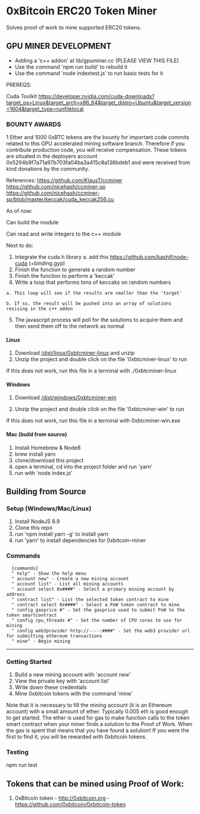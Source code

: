 
# 0xBitcoin ERC20 Token Miner

Solves proof of work to mine supported ERC20 tokens.  





## GPU MINER DEVELOPMENT

- Adding a 'c++ addon' at lib/gpuminer.cc  (PLEASE VIEW THIS FILE)
- Use the command 'npm run build' to rebuild it
- Use the command 'node indextest.js' to run basic tests for it


PREREQS:

Cuda Toolkit
https://developer.nvidia.com/cuda-downloads?target_os=Linux&target_arch=x86_64&target_distro=Ubuntu&target_version=1604&target_type=runfilelocal

 ### BOUNTY AWARDS
1 Ether and 1000 0xBTC tokens are the bounty for important code commits related to this GPU accelerated mining software branch. Therefore if you contribute production code, you will receive compensation. These tokens are situated in the deployers account 0x5294b9f7a71a97b703fa04ba3a415c8a136bdeb1 and were received from kind donations by the community.


References:
https://github.com/KlausT/ccminer
https://github.com/nicehash/ccminer-sp
https://github.com/nicehash/ccminer-sp/blob/master/keccak/cuda_keccak256.cu

As of now:

  Can build the module

  Can read and write integers to the c++ module

Next to do:
  1. Integrate the cuda.h library
    a. add this https://github.com/kashif/node-cuda  (+binding.gyp)
  2. Finish the function to generate a random number
  3. Finish the function to perform a 'keccak'
  4. Write a loop that performs tons of keccaks on random numbers

    a. This loop will see if the results are smaller than the 'target'

    b. If so, the result will be pushed into an array of solutions resising in the c++ addon

  5. The javascript process will poll for the solutions to acquire them and then send them off to the network as normal










#### Linux
1. Download [/dist/linux/0xbtcminer-linux](https://github.com/0xbitcoin/0xbitcoin-miner/raw/master/dist/0xbtcminer-linux.zip) and unzip
2. Unzip the project and double click on the file '0xbtcminer-linux' to run

If this does not work, run this file in a terminal with ./0xbtcminer-linux


#### Windows
1. Download [/dist/windows/0xbtcminer-win](https://github.com/0xbitcoin/0xbitcoin-miner/raw/master/dist/0xbtcminer-win.zip)

2. Unzip the project and double click on the file '0xbtcminer-win' to run

If this does not work, run this file in a terminal with 0xbtcminer-win.exe


#### Mac (build from source)
1. Install Homebrew & Node8
2. brew install yarn
3. clone/download this project
4. open a terminal, cd into the project folder and run 'yarn'
5. run with 'node index.js'

## Building from Source

### Setup (Windows/Mac/Linux)
1. Install NodeJS 8.9
2. Clone this repo
3. run 'npm install yarn -g' to install yarn
4. run 'yarn' to install dependencies for 0xbitcoin-miner


### Commands

      {commands}
      " help" - Show the help menu
      " account new" - Create a new mining account
      " account list" - List all mining accounts
      " account select 0x####" - Select a primary mining account by address
      " contract list" - List the selected token contract to mine
      " contract select 0x####" - Select a PoW token contract to mine
      " config gasprice #" - Set the gasprice used to submit PoW to the token smartcontract
      " config cpu_threads #" - Set the number of CPU cores to use for mining
      " config web3provider http://----:####" - Set the web3 provider url for submitting ethereum transactions
      " mine" - Begin mining




---------------

### Getting Started
1. Build a new mining account with 'account new'
2. View the private key with 'account list'
3. Write down these credentials
4. Mine 0xbitcoin tokens with the command 'mine'

Note that it is necessary to fill the mining account (it is an Ethereum account) with a small amount of ether.  Typically 0.005 eth is good enough to get started.  The ether is used for gas to make function calls to the token smart contract when your miner finds a solution to the Proof of Work.  When the gas is spent that means that you have found a solution! If you were the first to find it, you will be rewarded with 0xbitcoin tokens.  


### Testing

npm run test

## Tokens that can be mined using Proof of Work:

1. 0xBitcoin token - http://0xbitcoin.org - https://github.com/0xbitcoin/0xbitcoin-token
